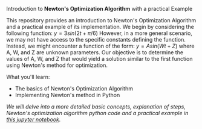 Introduction to **Newton's Optimization Algorithm** with a practical Example

This repository provides an introduction to Newton's Optimization Algorithm and a practical example of its implementation.
We begin by considering the following function:
$y = 3 sin(2t + π/6)$
However, in a more general scenario, we may not have access to the specific constants defining the function. Instead, we might encounter a function of the form:
$y = A sin(Wt + Z)$
where A, W, and Z are unknown parameters. Our objective is to determine the values of A, W, and Z that would yield a solution similar to the first function using Newton's method for optimization.

What you'll learn:
* The basics of Newton's Optimization Algorithm
* Implementing Newton's method in Python

*We will delve into a more detailed basic concepts, explanation of steps, Newton's optimization algorithm python code and a practical example in [this jupyter notebook](NewtonOptimization.ipynb).*
